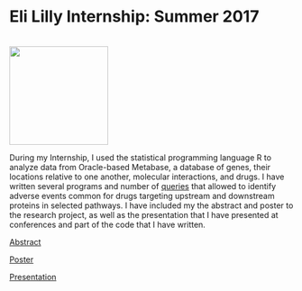 # Eli Lilly Internship: Summer 2017

<br>
<img height = "175" src ="https://upload.wikimedia.org/wikipedia/commons/thumb/2/2b/Eli_Lilly_and_Company.svg/1200px-Eli_Lilly_and_Company.svg.png"/>
<br>

During my Internship, I used the statistical programming language R to analyze data from Oracle-based Metabase, a database of genes, their locations relative to one another, molecular interactions, and drugs. I have written several programs and number of [queries](https://github.com/timothymahajan/Eli-Lilly-Summer-2017-Internship/tree/master/Queries) that allowed to identify adverse events common for drugs targeting upstream and downstream proteins in selected pathways. I have included my the abstract and poster to the research project, as well as the presentation that I have presented at conferences and part of the code that I have written.
 

[Abstract](https://github.com/timothymahajan/Eli-Lilly-Summer-2017-Internship/blob/master/Abstract.pdf)

[Poster](https://github.com/timothymahajan/Eli-Lilly-Summer-2017-Internship/blob/master/Adverse%20Event.pdf) 

[Presentation](https://github.com/timothymahajan/Eli-Lilly-Summer-2017-Internship/blob/13aa448385d722db660e66bd980092c5202bfc1f/Pathway%20Project%20Presentation.pdf)
